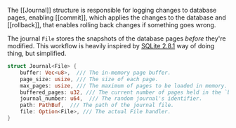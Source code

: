 The [[Journal]] structure is responsible for logging changes to database pages, enabling [[commit]], which applies the changes to the database and [[rollback]], that enables rolling back changes if something goes wrong. 

The journal `File` stores the snapshots of the database pages *before* they're modified. This workflow is heavily inspired by [SQLite 2.8.1](https://sqlite.org/src/dir?name=src&ci=590f963b6599e4e2) way of doing thing, but simplified.

```rust
struct Journal<File> {  
    buffer: Vec<u8>,  /// The in-memory page buffer.
    page_size: usize, /// The size of each page.
    max_pages: usize, /// The maximum of pages to be loaded in memory.
    buffered_pages: u32, /// The current number of pages held in the `buffer`. 
    journal_number: u64,  /// The random journal's identifier.
    path: PathBuf,  /// The path of the journal file.
    file: Option<File>, /// The actual File handler. 
}
```